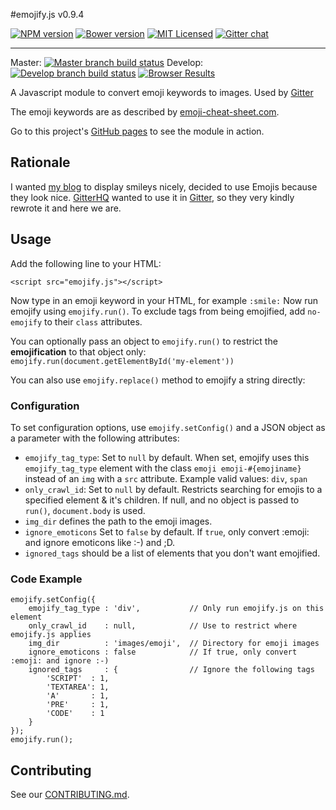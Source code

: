 #emojify.js v0.9.4

[![NPM version][ico-npm]][package-npm]
[![Bower version][ico-bower]][package-bower]
[![MIT Licensed][ico-license]][license]
[![Gitter chat][ico-gitter]][gitter]

---
Master: [![Master branch build status][ico-build]][travis]
Develop: [![Develop branch build status][ico-build-dev]][travis]
[![Browser Results](https://ci.testling.com/hassankhan/emojify.js.png)](https://ci.testling.com/hassankhan/emojify.js)

A Javascript module to convert emoji keywords to images. Used by [Gitter](https://gitter.im/)

The emoji keywords are as described by [emoji-cheat-sheet.com](http://www.emoji-cheat-sheet.com).

Go to this project's [GitHub pages](http://hassankhan.github.com/emojify.js) to see the module in action.


## Rationale
I wanted [my blog](http://hassankhan.me) to display smileys nicely, decided to use Emojis because they look nice. [GitterHQ](https://github.com/gitterHQ) wanted to use it in [Gitter](https://gitter.im/), so they very kindly rewrote it and here we are.


## Usage
Add the following line to your HTML:

    <script src="emojify.js"></script>

Now type in an emoji keyword in your HTML, for example ``:smile:``
Now run emojify using ``emojify.run()``.
To exclude tags from being emojified, add ``no-emojify`` to their ``class`` attributes.

You can optionally pass an object to ``emojify.run()`` to restrict the **emojification** to that object only: ``emojify.run(document.getElementById('my-element'))``

You can also use ``emojify.replace()`` method to emojify a string directly:

### Configuration
To set configuration options, use `emojify.setConfig()` and a JSON object as a parameter with the following attributes:
* ``emojify_tag_type``: Set to `null` by default. When set, emojify uses this `emojify_tag_type` element with the class `emoji emoji-#{emojiname}` instead of an `img` with a `src` attribute.  Example valid values: `div`, `span`
* ``only_crawl_id``: Set to `null` by default. Restricts searching for emojis to a specified element & it's children. If null, and no object is passed to ``run()``, `document.body` is used.
* ``img_dir`` defines the path to the emoji images.
* ``ignore_emoticons`` Set to `false` by default. If `true`, only convert :emoji: and ignore emoticons like :-) and ;D.
* ``ignored_tags`` should be a list of elements that you don't want emojified.

### Code Example

    emojify.setConfig({
        emojify_tag_type : 'div',           // Only run emojify.js on this element
        only_crawl_id    : null,            // Use to restrict where emojify.js applies
        img_dir          : 'images/emoji',  // Directory for emoji images
        ignore_emoticons : false            // If true, only convert :emoji: and ignore :-)
        ignored_tags     : {                // Ignore the following tags
            'SCRIPT'  : 1,
            'TEXTAREA': 1,
            'A'       : 1,
            'PRE'     : 1,
            'CODE'    : 1
        }
    });
    emojify.run();

## Contributing

See our [CONTRIBUTING.md](CONTRIBUTING.md).

[travis]: https://travis-ci.org/hassankhan/emojify.js
[package-bower]: http://bower.io/search/?q=emojify.js
[package-npm]: https://www.npmjs.org/package/emojify.js
[ico-build]: http://img.shields.io/travis/hassankhan/emojify.js.svg?style=flat
[ico-build-dev]: http://img.shields.io/travis/hassankhan/emojify.js/develop.svg?style=flat
[ico-bower]: http://img.shields.io/badge/bower-0.9.4-blue.svg?style=flat
[ico-npm]: http://img.shields.io/npm/v/emojify.js.svg?style=flat
[ico-license]: http://img.shields.io/npm/l/emojify.js.svg?style=flat
[ico-gitter]: https://badges.gitter.im/hassankhan/emojify.js.png
[license]: http://hassankhan.mit-license.org/
[gitter]: https://gitter.im/hassankhan/emojify.js
